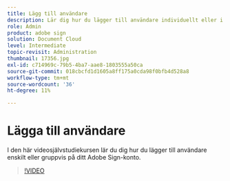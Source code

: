 ```yaml
---
title: Lägg till användare
description: Lär dig hur du lägger till användare individuellt eller i grupp på ditt Adobe Sign-konto
role: Admin
product: adobe sign
solution: Document Cloud
level: Intermediate
topic-revisit: Administration
thumbnail: 17356.jpg
exl-id: c714969c-79b5-4ba7-aae8-1803555a50ca
source-git-commit: 018cbcfd1d1605a8ff175a0cda98f0bfb4d528a8
workflow-type: tm+mt
source-wordcount: '36'
ht-degree: 11%

---
```


# Lägga till användare

I den här videosjälvstudiekursen lär du dig hur du lägger till användare enskilt eller gruppvis på ditt Adobe Sign-konto.

>[!VIDEO](https://video.tv.adobe.com/v/17356?hidetitle=true)
